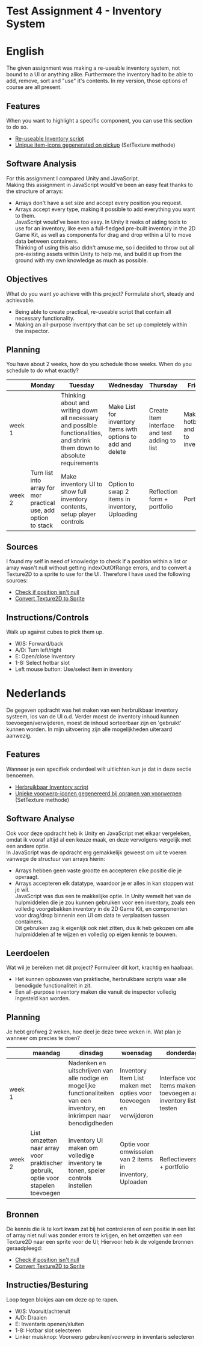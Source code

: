 # Test Assignment 4 - Inventory System

# English

The given assignment was making a re-useable inventory system, not bound to a UI or anything alike.
Furthermore the inventory had to be able to add, remove, sort and "use" it's contents.
In my version, those options of course are all present.

## Features
When you want to highlight a specific component, you can use this section to do so.

- [Re-useable Inventory script](https://github.com/Vychron/codebase/edit/master/Proefopdracht%204%20-%20Inventory%20System/Inventory.cs)
- [Unique item-icons gegenerated on pickup](https://github.com/Vychron/codebase/edit/master/Proefopdracht%204%20-%20Inventory%20System/InventorySlot) (SetTexture methode)

## Software Analysis 

For this assignment I compared Unity and JavaScript.<br>
Making this assignment in JavaScript would've been an easy feat thanks to the structure of arrays:<br>
- Arrays don't have a set size and accept every position you request.
- Arrays accept every type, making it possible to add everything you want to them.<br>
JavaScript would've been too easy.
In Unity it reeks of aiding tools to use for an inventory, like even a full-fledged pre-built inventory in the 2D Game Kit, as well as components for drag and drop within a UI to move data between containers.<br>
Thinking of using this also didn't amuse me, so i decided to throw out all pre-existing assets within Unity to help me, and build it up from the ground with my own knowledge as much as possible.

## Objectives 
What do you want yo achieve with this project? Formulate short, steady and achievable.
- Being able to create practical, re-useable script that contain all necessary functionality.
- Making an all-purpose inventpry that can be set up completely within the inspector.

## Planning 
You have about 2 weeks, how do you schedule those weeks. When do you schedule to do what exactly?

| | Monday | Tuesday | Wednesday | Thursday | Friday |
| --- | --- | --- | --- | --- | --- |
|week 1 | | Thinking about and writing down all necessary and possible functionalities, and shrink them down to absolute requirements | Make List for inventory Items iwth options to add and delete | Create Item interface and test adding to list | Make I hotbar and link to inventory |
|week 2 | Turn list into array for mor practical use, add option to stack | Make inventory UI to show full inventory contents, setup player controls | Option to swap 2 items in inventory, Uploading | Reflection form + portfolio | Portfolio |

## Sources
I found my self in need of knowledge to check if a position within a list or array wasn't null without getting indexOutOfRange errors, and to convert a Texture2D to a sprite to use for the UI.
Therefore I have used the following sources:

- [Check if position isn't null](https://stackoverflow.com/questions/3949113/check-if-element-at-position-x-exists-in-the-list)
- [Convert Texture2D to Sprite](https://answers.unity.com/questions/650552/convert-a-texture2d-to-sprite.html)

## Instructions/Controls
Walk up against cubes to pick them up.<br>
- W/S: Forward/back
- A/D: Turn left/right
- E:   Open/close Inventory
- 1-8: Select hotbar slot
- Left mouse button: Use/select item in inventory



# Nederlands

De gegeven opdracht was het maken van een herbruikbaar inventory systeem, los van de UI o.d.
Verder moest de inventory inhoud kunnen toevoegen/verwijderen, moest de inhoud sorteerbaar zijn en 'gebruikt' kunnen worden.
In mijn uitvoering zijn alle mogelijkheden uiteraard aanwezig.

## Features
Wanneer je een specifiek onderdeel wilt uitlichten kun je dat in deze sectie benoemen.

- [Herbruikbaar Inventory script](https://github.com/Vychron/codebase/edit/master/Proefopdracht%204%20-%20Inventory%20System/Inventory.cs)
- [Unieke voorwerp-iconen gegenereerd bij oprapen van voorwerpen](https://github.com/Vychron/codebase/edit/master/Proefopdracht%204%20-%20Inventory%20System/InventorySlot) (SetTexture methode)

## Software Analyse 

Ook voor deze opdracht heb ik Unity en JavaScript met elkaar vergeleken, omdat ik vooraf altijd al een keuze maak, en deze vervolgens vergelijk met een andere optie.<br>
In JavaScript was de opdracht erg gemakkelijk geweest om uit te voeren vanwege de structuur van arrays hierin:<br>
- Arrays hebben geen vaste grootte en accepteren elke positie die je opvraagt.
- Arrays accepteren elk datatype, waardoor je er alles in kan stoppen wat je wil.<br>
JavaScript was dus een te makkelijke optie.
In Unity wemelt het van de hulpmiddelen die je zou kunnen gebruiken voor een inventory, zoals een volledig voorgebakken inventory in de 2D Game Kit, en componenten voor drag/drop binnenin een UI om data te verplaatsen tussen containers.<br>
Dit gebruiken zag ik eigenlijk ook niet zitten, dus ik heb gekozen om alle hulpmiddelen af te wijzen en volledig op eigen kennis te bouwen.

## Leerdoelen 
Wat wil je bereiken met dit project? Formuleer dit kort, krachtig en haalbaar.
- Het kunnen opbouwen van praktische, herbruikbare scripts waar alle benodigde functionaliteit in zit.
- Een all-purpose inventory maken die vanuit de inspector volledig ingesteld kan worden.

## Planning 
Je hebt grofweg 2 weken, hoe deel je deze twee weken in. Wat plan je wanneer om precies te doen?

| | maandag | dinsdag | woensdag | donderdag | vrijdag |
| --- | --- | --- | --- | --- | --- |
|week 1 | |  Nadenken en uitschrijven van alle nodige en mogelijke functionaliteiten van een inventory, en inkrimpen naar benodigdheden | Inventory Item List maken met opties voor toevoegen en verwijderen | Interface voor Items maken en toevoegen aan inventory list testen | UI Hotbar maken en koppelen aan inventory |
|week 2 | List omzetten naar array voor praktischer gebruik, optie voor stapelen toevoegen | Inventory UI maken om volledige inventory te tonen, speler controls instellen | Optie voor omwisselen van 2 items in inventory, Uploaden | Reflectieverslag + portfolio | Portfolio |

## Bronnen
De kennis die ik te kort kwam zat bij het controleren of een positie in een list of array niet null was zonder errors te krijgen, en het omzetten van een Texture2D naar een sprite voor de UI;
Hiervoor heb ik de volgende bronnen geraadpleegd:

- [Check if position isn't null](https://stackoverflow.com/questions/3949113/check-if-element-at-position-x-exists-in-the-list)
- [Convert Texture2D to Sprite](https://answers.unity.com/questions/650552/convert-a-texture2d-to-sprite.html)

## Instructies/Besturing
Loop tegen blokjes aan om deze op te rapen.<br>
- W/S: Vooruit/achteruit
- A/D: Draaien
- E:   Inventaris openen/sluiten
- 1-8: Hotbar slot selecteren
- Linker muisknop: Voorwerp gebruiken/voorwerp in inventaris selecteren
